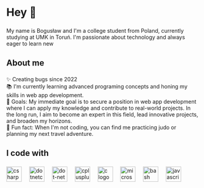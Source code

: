 <h1 align="left">Hey 👋 </h1>

###

<p align="left">My name is Bogusław and I'm a college student from Poland, currently studying at UMK in Toruń. I'm passionate about technology and always eager to learn new</p>

###

<h2 align="left">About me</h2>

###

<p align="left">✨ Creating bugs since 2022<br>📚 I'm currently learning advanced programing concepts and honing my skills in web app development.<br>🎯 Goals: My immediate goal is to secure a position in web app development where I can apply my knowledge and contribute to real-world projects. In the long run, I aim to become an expert in this field, lead innovative projects, and broaden my horizons.<br>🎲 Fun fact: When I'm not coding, you can find me practicing judo or planning my next travel adventure.</p>

###

<h2 align="left">I code with</h2>

###

<div align="left">
  <img src="https://cdn.jsdelivr.net/gh/devicons/devicon/icons/csharp/csharp-original.svg" height="40" alt="csharp logo"  />
  <img width="12" />
  <img src="https://cdn.jsdelivr.net/gh/devicons/devicon/icons/dotnetcore/dotnetcore-original.svg" height="40" alt="dotnetcore logo"  />
  <img width="12" />
  <img src="https://cdn.jsdelivr.net/gh/devicons/devicon/icons/dot-net/dot-net-original.svg" height="40" alt="dot-net logo"  />
  <img width="12" />
  <img src="https://cdn.jsdelivr.net/gh/devicons/devicon/icons/cplusplus/cplusplus-original.svg" height="40" alt="cplusplus logo"  />
  <img width="12" />
  <img src="https://cdn.jsdelivr.net/gh/devicons/devicon/icons/c/c-original.svg" height="40" alt="c logo"  />
  <img width="12" />
  <img src="https://cdn.jsdelivr.net/gh/devicons/devicon/icons/microsoftsqlserver/microsoftsqlserver-plain.svg" height="40" alt="microsoftsqlserver logo"  />
  <img width="12" />
  <img src="https://cdn.jsdelivr.net/gh/devicons/devicon/icons/bash/bash-original.svg" height="40" alt="bash logo"  />
  <img width="12" />
  <img src="https://cdn.jsdelivr.net/gh/devicons/devicon/icons/javascript/javascript-original.svg" height="40" alt="javascript logo"  />
</div>

###
